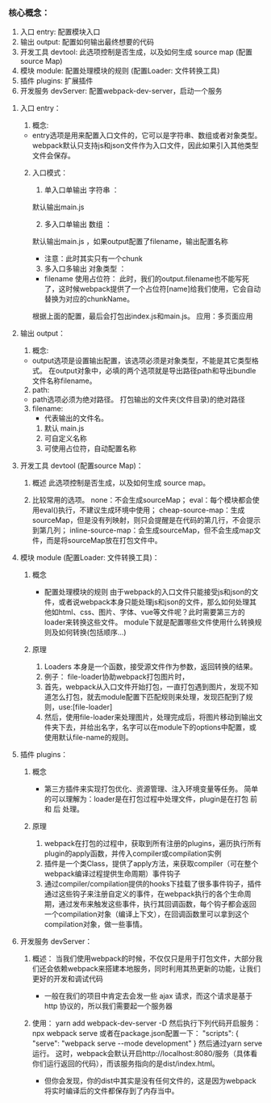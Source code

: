 ### 核心概念：
  1. 入口 entry: 配置模块入口
  2. 输出 output: 配置如何输出最终想要的代码
  3. 开发工具 devtool: 此选项控制是否生成，以及如何生成 source map (配置source Map)
  4. 模块 module: 配置处理模块的规则 (配置Loader:  文件转换工具)
  5. 插件 plugins: 扩展插件
  6. 开发服务 devServer: 配置webpack-dev-server，启动一个服务
  <!-- 参考文章 webpack/docs项目 -->
  <!-- 参考文章 https://mp.weixin.qq.com/s/2rUjUM6Zfu1I7cjRUDschg -->

  1. 入口 entry：
      1. 概念:
        * entry选项是用来配置入口文件的，它可以是字符串、数组或者对象类型。
        webpack默认只支持js和json文件作为入口文件，因此如果引入其他类型文件会保存。

      2. 入口模式：
          1. 单入口单输出
            字符串 ： 
              <!-- entry: './src/index.js'   -->
            默认输出main.js

          2. 多入口单输出
            数组 ： 
              <!-- entry: ['./src/index_1.js', './src/index_2.js'] -->
            默认输出main.js ，如果output配置了filename，输出配置名称
            * 注意：此时其实只有一个chunk

          3. 多入口多输出
            对象类型 ：
              <!-- 
                entry: {
                  index: "./src/index.js",  // chunkName为index
                  main: "./src/main.js"     // chunkName为main
                } 
              -->
            * filename 使用占位符： 此时，我们的output.filename也不能写死了，这时候webpack提供了一个占位符[name]给我们使用，它会自动替换为对应的chunkName。
              <!-- 
                output: {
                  path: path.resolve(__dirname, 'dist'),
                  filename: '[name].js'  // [name]占位符会自动替换为chunkName
                } 
              -->
            根据上面的配置，最后会打包出index.js和main.js。
            应用：多页面应用

  2. 输出 output：
      1. 概念:
        * output选项是设置输出配置，该选项必须是对象类型，不能是其它类型格式。
        在output对象中，必填的两个选项就是导出路径path和导出bundle文件名称filename。

      2. path:
        * path选项必须为绝对路径。
        打包输出的文件夹(文件目录)的绝对路径
        <!-- path: path.resolve(__dirname, 'dist/'), -->

      3. filename:
          * 代表输出的文件名。
          1. 默认 main.js
          2. 可自定义名称 
            <!-- filename: '[name].js', -->
          3. 可使用占位符，自动配置名称
            <!-- filename: '[name]-[chunkhash:6].js', -->

  3. 开发工具 devtool (配置source Map)：
      1. 概述
          此选项控制是否生成，以及如何生成 source map。
          
      2. 比较常用的选项。
          none：不会生成sourceMap；
          eval：每个模块都会使用eval()执行，不建议生成环境中使用；
          cheap-source-map：生成sourceMap，但是没有列映射，则只会提醒是在代码的第几行，不会提示到第几列；
          inline-source-map：会生成sourceMap，但不会生成map文件，而是将sourceMap放在打包文件中。

  4. 模块 module (配置Loader: 文件转换工具)：
      1. 概念
          * 配置处理模块的规则
          由于webpack的入口文件只能接受js和json的文件，或者说webpack本身只能处理js和json的文件，那么如何处理其他如html、css、图片、字体、vue等文件呢？此时需要第三方的loader来转换这些文件。
          module下就是配置哪些文件使用什么转换规则及如何转换(包括顺序...)

      2. 原理
          1. Loaders 本身是一个函数，接受源文件作为参数，返回转换的结果。
          2. 例子：
          file-loader协助webpack打包图片时，
          1. 首先，webpack从入口文件开始打包，一直打包遇到图片，发现不知道怎么打包，就去module配置下匹配规则来处理，发现匹配到了规则，use:[file-loader]
          2. 然后，使用file-loader来处理图片，处理完成后，将图片移动到输出文件夹下去，并给出名字，名字可以在module下的options中配置，或使用默认file-name的规则。

  5. 插件 plugins：
      1. 概念 
          * 第三方插件来实现打包优化、资源管理、注入环境变量等任务。
          简单的可以理解为：loader是在打包过程中处理文件，plugin是在打包 前 和 后 处理。

      2. 原理
          1. webpack在打包的过程中，获取到所有注册的plugins，遍历执行所有plugin的apply函数，并传入compiler或compilation实例
          2. 插件是一个类Class，提供了apply方法，来获取compiler（可在整个webpack编译过程提供生命周期）事件钩子
          3. 通过compiler/compilation提供的hooks下挂载了很多事件钩子，插件通过这些钩子来注册自定义的事件，在webpack执行的各个生命周期，通过发布来触发这些事件，执行其回调函数，每个钩子都会返回一个compilation对象（编译上下文），在回调函数里可以拿到这个compilation对象，做一些事情。

  6. 开发服务 devServer：
      1. 概述：
          当我们使用webpack的时候，不仅仅只是用于打包文件，大部分我们还会依赖webpack来搭建本地服务，同时利用其热更新的功能，让我们更好的开发和调试代码
          * 一般在我们的项目中肯定去会发一些 ajax 请求，而这个请求是基于 http 协议的，所以我们需要起一个服务器

      2. 使用：
          yarn add webpack-dev-server -D
          然后执行下列代码开启服务：
            npx webpack serve
          或者在package.json配置一下：
            "scripts": {
              "serve": "webpack serve --mode development"
            }
          然后通过yarn serve运行。
          这时，webpack会默认开启http://localhost:8080/服务（具体看你们运行返回的代码），而该服务指向的是dist/index.html。
          * 但你会发现，你的dist中其实是没有任何文件的，这是因为webpack将实时编译后的文件都保存到了内存当中。
          <!-- 
            devServer: {
              host: 'localhost', // 默认localhost,想外部可访问用'0.0.0.0'
              port: 8888,  // 自定义端口号
              open: true,   // 自动打开浏览器窗口
              proxy: {  // 跨域代理
                '/api': 'http://localhost:3000',
                '/api2': { // 这时候，当你请求/api2/users的时候，就会代理到http://localhost:3000/users。
                  target: 'http://localhost:3000',  // 代理地址
                  pathRewrite: { '^/api2': '' },   // 重写路径
                },
              },
              secure: false,  // 使用https
              changeOrigin: true,   // 覆盖主机源
            }, 
          -->
  
